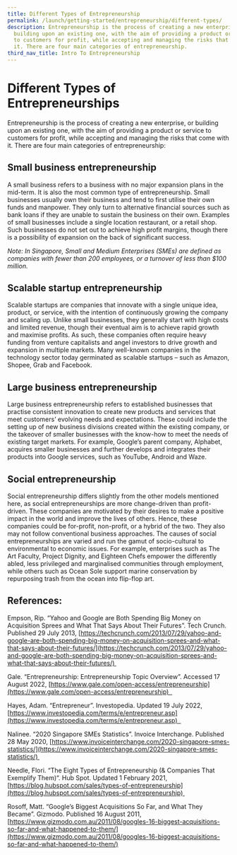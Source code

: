 ```yaml
---
title: Different Types of Entrepreneurship
permalink: /launch/getting-started/entrepreneurship/different-types/
description: Entrepreneurship is the process of creating a new enterprise, or
  building upon an existing one, with the aim of providing a product or service
  to customers for profit, while accepting and managing the risks that come with
  it. There are four main categories of entrepreneurship.
third_nav_title: Intro To Entrepreneurship
---
```


# Different Types of Entrepreneurships 

Entrepreneurship is the process of creating a new enterprise, or building upon an existing one, with the aim of providing a product or service to customers for profit, while accepting and managing the risks that come with it. There are four main categories of entrepreneurship:  

## Small business entrepreneurship 

A small business refers to a business with no major expansion plans in the mid-term. It is also the most common type of entrepreneurship. Small businesses usually own their business and tend to first utilise their own funds and manpower. They only turn to alternative financial sources such as bank loans if they are unable to sustain the business on their own. Examples of small businesses include a single location restaurant, or a retail shop. Such businesses do not set out to achieve high profit margins, though there is a possibility of expansion on the back of significant success.  

*Note: In Singapore, Small and Medium Enterprises (SMEs) are defined as companies with fewer than 200 employees, or a turnover of less than $100 million.*  

## Scalable startup entrepreneurship 

Scalable startups are companies that innovate with a single unique idea, product, or service, with the intention of continuously growing the company and scaling up. Unlike small businesses, they generally start with high costs and limited revenue, though their eventual aim is to achieve rapid growth and maximise profits. As such, these companies often require heavy funding from venture capitalists and angel investors to drive growth and expansion in multiple markets. Many well-known companies in the technology sector today germinated as scalable startups – such as Amazon, Shopee, Grab and Facebook. 

## Large business entrepreneurship 

Large business entrepreneurship refers to established businesses that practise consistent innovation to create new products and services that meet customers’ evolving needs and expectations. These could include the setting up of new business divisions created within the existing company, or the takeover of smaller businesses with the know-how to meet the needs of existing target markets. For example, Google’s parent company, Alphabet, acquires smaller businesses and further develops and integrates their products into Google services, such as YouTube, Android and Waze.  

## Social entrepreneurship 

Social entrepreneurship differs slightly from the other models mentioned here, as social entrepreneurships are more change-driven than profit-driven. These companies are motivated by their desires to make a positive impact in the world and improve the lives of others. Hence, these companies could be for-profit, non-profit, or a hybrid of the two. They also may not follow conventional business approaches. The causes of social entrepreneurships are varied and run the gamut of socio-cultural to environmental to economic issues. For example, enterprises such as The Art Faculty, Project Dignity, and Eighteen Chefs empower the differently abled, less privileged and marginalised communities through employment, while others such as Ocean Sole support marine conservation by repurposing trash from the ocean into flip-flop art.  



## References:  

Empson, Rip. “Yahoo and Google are Both Spending Big Money on Acquisition Sprees and What That Says About Their Futures”. Tech Crunch. Published 29 July 2013, [https://techcrunch.com/2013/07/29/yahoo-and-google-are-both-spending-big-money-on-acquisition-sprees-and-what-that-says-about-their-futures/](https://techcrunch.com/2013/07/29/yahoo-and-google-are-both-spending-big-money-on-acquisition-sprees-and-what-that-says-about-their-futures/) 

Gale. “Entrepreneurship: Entrepreneurship Topic Overview”. Accessed 17 August 2022, [https://www.gale.com/open-access/entrepreneurship](https://www.gale.com/open-access/entrepreneurship)  

Hayes, Adam. “Entrepreneur”. Investopedia. Updated 19 July 2022, [https://www.investopedia.com/terms/e/entrepreneur.asp](https://www.investopedia.com/terms/e/entrepreneur.asp)  

Nalinee. “2020 Singapore SMEs Statistics”. Invoice Interchange. Published 28 May 2020, [https://www.invoiceinterchange.com/2020-singapore-smes-statistics/](https://www.invoiceinterchange.com/2020-singapore-smes-statistics/) 

Needle, Flori. “The Eight Types of Entrepreneurship (& Companies That Exemplify Them)“. Hub Spot. Updated 1 February 2021, [https://blog.hubspot.com/sales/types-of-entrepreneurship](https://blog.hubspot.com/sales/types-of-entrepreneurship) 

Rosoff, Matt. “Google’s Biggest Acquisitions So Far, and What They Became”. Gizmodo. Published 16 August 2011, [https://www.gizmodo.com.au/2011/08/googles-16-biggest-acquisitions-so-far-and-what-happened-to-them/](https://www.gizmodo.com.au/2011/08/googles-16-biggest-acquisitions-so-far-and-what-happened-to-them/)